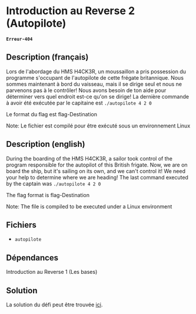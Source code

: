 # Introduction au Reverse 2 (Autopilote)

**`Erreur-404`**

## Description (français)

Lors de l'abordage du HMS H4CK3R, un moussaillon a pris possession du programme s'occupant de l'autopilote de cette frégate britannique. Nous sommes maintenant à bord du vaisseau, mais il se dirige seul et nous ne parvenons pas à le contrôler! Nous avons besoin de ton aide pour déterminer vers quel endroit est-ce qu'on se dirige! La dernière commande à avoir été exécutée par le capitaine est `./autopilote 4 2 0`

Le format du flag est flag-Destination

Note: Le fichier est compilé pour être exécuté sous un environnement Linux

## Description (english)

During the boarding of the HMS H4CK3R, a sailor took control of the program responsible for the autopilot of this British frigate. Now, we are on board the ship, but it's sailing on its own, and we can't control it! We need your help to determine where we are heading! The last command executed by the captain was `./autopilote 4 2 0`

The flag format is flag-Destination

Note: The file is compiled to be executed under a Linux environment

## Fichiers

- `autopilote`

## Dépendances

Introduction au Reverse 1 (Les bases)

## Solution

La solution du défi peut être trouvée [ici](solution/).
